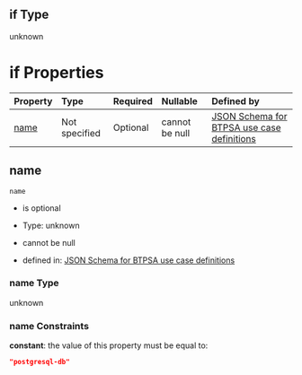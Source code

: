 ## if Type

unknown

# if Properties

| Property      | Type          | Required | Nullable       | Defined by                                                                                                                                                                                                        |
| :------------ | :------------ | :------- | :------------- | :---------------------------------------------------------------------------------------------------------------------------------------------------------------------------------------------------------------- |
| [name](#name) | Not specified | Optional | cannot be null | [JSON Schema for BTPSA use case definitions](btpsa-usecase-properties-services-items-allof-1-then-allof-88-if-properties-name.md "undefined#/properties/services/items/allOf/1/then/allOf/88/if/properties/name") |

## name



`name`

*   is optional

*   Type: unknown

*   cannot be null

*   defined in: [JSON Schema for BTPSA use case definitions](btpsa-usecase-properties-services-items-allof-1-then-allof-88-if-properties-name.md "undefined#/properties/services/items/allOf/1/then/allOf/88/if/properties/name")

### name Type

unknown

### name Constraints

**constant**: the value of this property must be equal to:

```json
"postgresql-db"
```
